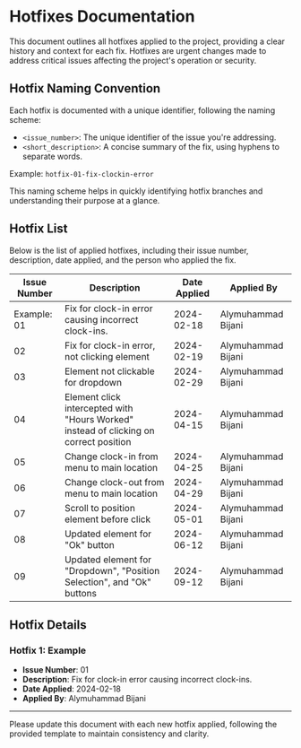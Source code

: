 # Hotfixes Documentation

This document outlines all hotfixes applied to the project, providing a clear history and context for each fix. Hotfixes are urgent changes made to address critical issues affecting the project's operation or security.

## Hotfix Naming Convention

Each hotfix is documented with a unique identifier, following the naming scheme:

- `<issue_number>`: The unique identifier of the issue you're addressing.
- `<short_description>`: A concise summary of the fix, using hyphens to separate words.

Example: `hotfix-01-fix-clockin-error`

This naming scheme helps in quickly identifying hotfix branches and understanding their purpose at a glance.

## Hotfix List

Below is the list of applied hotfixes, including their issue number, description, date applied, and the person who applied the fix.

| Issue Number | Description                      | Date Applied | Applied By     |
|--------------|----------------------------------|--------------|----------------|
| Example: 01  | Fix for clock-in error causing incorrect clock-ins. | 2024-02-18   | Alymuhammad Bijani |
| 02 | Fix for clock-in error, not clicking element | 2024-02-19 | Alymuhammad Bijani |
| 03 | Element not clickable for dropdown | 2024-02-29 | Alymuhammad Bijani |
| 04 | Element click intercepted with "Hours Worked" instead of clicking on correct position| 2024-04-15 | Alymuhammad Bijani |
| 05 | Change clock-in from menu to main location | 2024-04-25 | Alymuhammad Bijani |
| 06 | Change clock-out from menu to main location | 2024-04-29 | Alymuhammad Bijani |
| 07 | Scroll to position element before click | 2024-05-01 | Alymuhammad Bijani |
| 08 | Updated element for "Ok" button  | 2024-06-12 | Alymuhammad Bijani |
| 09 | Updated element for "Dropdown", "Position Selection", and "Ok" buttons | 2024-09-12 | Alymuhammad Bijani |

## Hotfix Details

### Hotfix 1: Example

- **Issue Number**: 01
- **Description**: Fix for clock-in error causing incorrect clock-ins.
- **Date Applied**: 2024-02-18
- **Applied By**: Alymuhammad Bijani

---

Please update this document with each new hotfix applied, following the provided template to maintain consistency and clarity.
